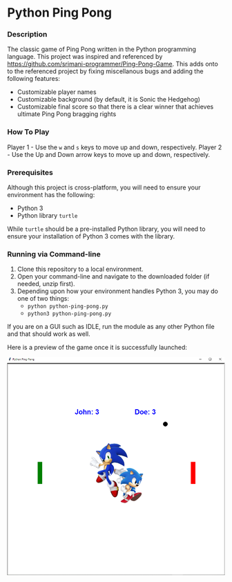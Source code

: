 # Python Ping Pong

### Description
The classic game of Ping Pong written in the Python programming language. This project was inspired and referenced by https://github.com/srimani-programmer/Ping-Pong-Game. This adds onto to the referenced project by fixing miscellanous bugs and adding the following features:

- Customizable player names
- Customizable background (by default, it is Sonic the Hedgehog)
- Customizable final score so that there is a clear winner that achieves ultimate Ping Pong bragging rights

### How To Play
Player 1 - Use the `w` and `s` keys to move up and down, respectively.
Player 2 - Use the Up and Down arrow keys to move up and down, respectively.

### Prerequisites
Although this project is cross-platform, you will need to ensure your environment has the following:

- Python 3
- Python library `turtle`

While `turtle` should be a pre-installed Python library, you will need to ensure your installation of Python 3 comes with the library.

### Running via Command-line
1. Clone this repository to a local environment.
2. Open your command-line and navigate to the downloaded folder (if needed, unzip first).
3. Depending upon how your environment handles Python 3, you may do one of two things:
     - `python python-ping-pong.py`
     - `python3 python-ping-pong.py`

If you are on a GUI such as IDLE, run the module as any other Python file and that should work as well.

Here is a preview of the game once it is successfully launched:

![Python Ping Pong Preview](https://github.com/markusewalker/Python-Ping-Pong/blob/main/preview.png)
